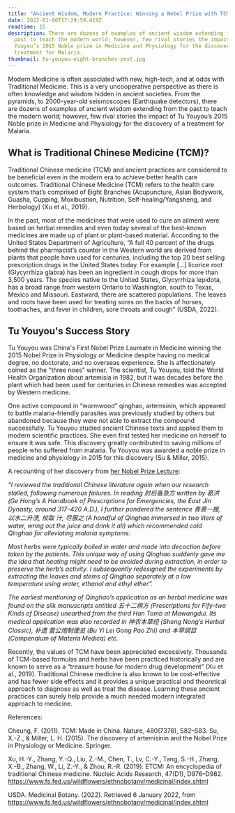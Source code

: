 ```yaml
---
title: "Ancient Wisdom, Modern Practice: Winning a Nobel Prize with TCM"
date: 2022-01-06T17:29:59.419Z
readtime: 15
description: There are dozens of examples of ancient wisdom extending from the
  past to teach the modern world; however, few rival stories the impact of Tu
  Youyou’s 2015 Noble prize in Medicine and Physiology for the discovery of a
  treatment for Malaria.
thumbnail: tu-youyou-eight-branches-post.jpg
---
```

Modern Medicine is often associated with new, high-tech, and at odds with Traditional Medicine. This is a very uncooperative perspective as there is often knowledge and wisdom hidden in ancient societies. From the pyramids, to 2000-year-old seismoscopes (Earthquake detectors), there are dozens of examples of ancient wisdom extending from the past to teach the modern world; however, few rival stories the impact of Tu Youyou’s 2015 Noble prize in Medicine and Physiology for the discovery of a treatment for Malaria.



## What is Traditional Chinese Medicine (TCM)?

Traditional Chinese medicine (TCM) and ancient practices are considered to be beneficial even in the modern era to achieve better health care outcomes. Traditional Chinese Medicine (TCM) refers to the health care system that’s comprised of Eight Branches (Acupuncture, Asian Bodywork, Guasha, Cupping, Moxibustion, Nutrition, Self-healing/Yangsheng, and Herbology) (Xu et al., 2019).



In the past, most of the medicines that were used to cure an ailment were based on herbal remedies and even today several of the best-known medicines are made up of plant or plant-based material. According to the United States Department of Agriculture, “A full 40 percent of the drugs behind the pharmacist’s counter in the Western world are derived from plants that people have used for centuries, including the top 20 best selling prescription drugs in the United States today. For example \[...] licorice root (Glycyrrhiza glabra) has been an ingredient in cough drops for more than 3,500 years. The species native to the United States, Glycyrrhiza lepidota, has a broad range from western Ontario to Washington, south to Texas, Mexico and Missouri. Eastward, there are scattered populations. The leaves and roots have been used for treating sores on the backs of horses, toothaches, and fever in children, sore throats and cough” (USDA, 2022).



## Tu Youyou's Success Story

Tu Youyou was China's First Nobel Prize Laureate in Medicine winning the 2015 Nobel Prize in Physiology or Medicine despite having no medical degree, no doctorate, and no overseas experience. She is affectionately coined as the "three noes" winner. The scientist, Tu Youyou, told the World Health Organization about artemisia in 1982, but it was decades before the plant which had been used for centuries in Chinese remedies was accepted by Western medicine. 



One active compound in “wormwood” qinghao, artemsinin, which appeared to battle malaria-friendly parasites was previously studied by others but abandoned because they were not able to extract the compound successfully. Tu Youyou studied ancient Chinese texts and applied them to modern scientific practices. She even first tested her medicine on herself to ensure it was safe. This discovery greatly contributed to saving millions of people who suffered from malaria. Tu Youyou was awarded a noble prize in medicine and physiology in 2015 for this discovery (Su & Miller, 2015).



A recounting of her discovery from [her Nobel Prize Lecture](https://www.nobelprize.org/uploads/2018/06/tu-lecture.pdf):



*“I reviewed the traditional Chinese literature again when our research stalled, following numerous failures. In reading 肘后备急方 written by 葛洪 (Ge Hong’s A Handbook of Prescriptions for Emergencies, the East Jin Dynasty, around 317–420 A.D.), I further pondered the sentence 青蒿一握, 以水二升渍, 绞取 汁, 尽服之 (A handful of Qinghao immersed in two liters of water, wring out the juice and drink it all) which recommended cold Qinghao for alleviating malaria symptoms.*



*Most herbs were typically boiled in water and made into decoction before taken by the patients. 
This unique way of using Qinghao suddenly gave me the idea that heating might need to be avoided during extraction, in order to preserve the herb’s activity. I subsequently redesigned the experiments by extracting the leaves and stems of Qinghao separately at a low temperature using water, ethanol and ethyl ether”.*



*The earliest mentioning of Qinghao’s application as an herbal medicine was found on the silk manuscripts entitled 五十二病方 (Prescriptions for Fify-two Kinds of Disease) unearthed from the third Han Tomb at Mawangdui. Its medical application was also recorded in 神农本草经 (Sheng Nong’s Herbal Classic), 补遗 雷公炮制便览 (Bu Yi Lei Gong Pao Zhi) and 本草纲目 (Compendium of Materia Medica) etc.*



Recently, the values of TCM have been appreciated excessively. Thousands of TCM-based formulas and herbs have been practiced historically and are known to serve as a “treasure house for modern drug development” (Xu et al., 2019). Traditional Chinese medicine is also known to be cost-effective and has fewer side effects and it provides a unique practical and theoretical approach to diagnose as well as treat the disease. Learning these ancient practices can surely help provide a much needed modern integrated approach to medicine.



References:



Cheung, F. (2011). TCM: Made in China. Nature, 480(7378), S82–S83.
Su, X.-Z., & Miller, L. H. (2015). The discovery of artemisinin and the Nobel Prize in Physiology or Medicine. Springer.



Xu, H.-Y., Zhang, Y.-Q., Liu, Z.-M., Chen, T., Lv, C.-Y., Tang, S.-H., Zhang, X.-B., Zhang, W., Li, Z.-Y., & Zhou, R.-R. (2019). ETCM: An encyclopedia of traditional Chinese medicine. Nucleic Acids Research, 47(D1), D976–D982.
 https://www.fs.fed.us/wildflowers/ethnobotany/medicinal/index.shtml



USDA. Medicinal Botany. (2022). Retrieved 6 January 2022, from 
https://www.fs.fed.us/wildflowers/ethnobotany/medicinal/index.shtml